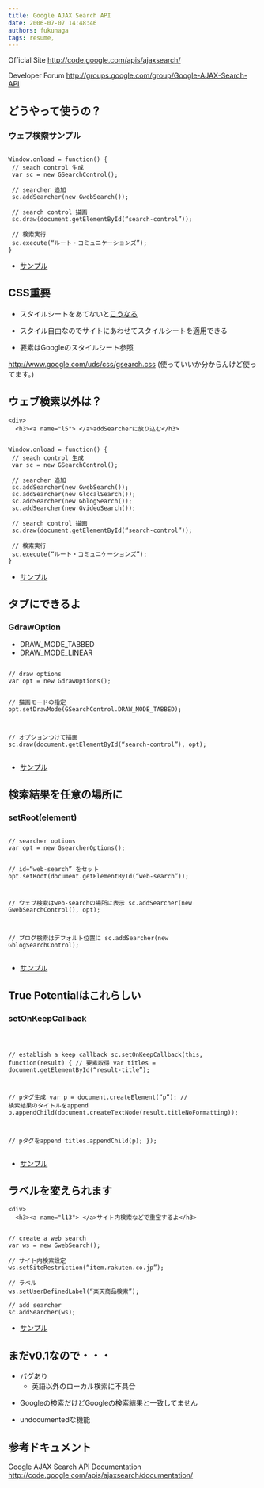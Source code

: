 ```yaml
---
title: Google AJAX Search API
date: 2006-07-07 14:48:46
authors: fukunaga
tags: resume, 
---
```

<p>Official Site
<a href="http://code.google.com/apis/ajaxsearch/">http://code.google.com/apis/ajaxsearch/</a></p>
<p>Developer Forum
<a href="http://groups.google.com/group/Google-AJAX-Search-API">http://groups.google.com/group/Google-AJAX-Search-API</a></p>
<!--more-->
<div>
  <h2><a name="l1"> </a>どうやって使うの？</h2>
  <div>
    <div>
      <h3><a name="l2"> </a>ウェブ検索サンプル</h3>

<pre><code>
Window.onload = function() {
 // seach control 生成
 var sc = new GSearchControl();

 // searcher 追加
 sc.addSearcher(new GwebSearch());

 // search control 描画
 sc.draw(document.getElementById(“search-control”));

 // 検索実行
 sc.execute(“ルート・コミュニケーションズ”);
}
</code></pre>
<ul>
<li><a href="http://map.fkoji.com/gas/helloworld.html">サンプル</a></li>
</ul>
    </div>
  </div>
</div>
<div>
  <h2><a name="l3"> </a>CSS重要</h2>

  <div>
    <div>
      <ul>
<li>スタイルシートをあてないと<a href="http://map.fkoji.com/gas/nostyle.html">こうなる</a></li>
</ul>
<ul>
<li>スタイル自由なのでサイトにあわせてスタイルシートを適用できる</li>
</ul>
<ul>
<li>要素はGoogleのスタイルシート参照</li>

</ul>
<p><a href="http://www.google.com/uds/css/gsearch.css">http://www.google.com/uds/css/gsearch.css</a>
(使っていいか分からんけど使ってます。)</p>
    </div>
  </div>
</div>
<div>
  <h2><a name="l4"> </a>ウェブ検索以外は？</h2>
  <div>

    <div>
      <h3><a name="l5"> </a>addSearcherに放り込む</h3>
<pre><code>
Window.onload = function() {
 // seach control 生成
 var sc = new GSearchControl();

 // searcher 追加
 sc.addSearcher(new GwebSearch());
 sc.addSearcher(new GlocalSearch());
 sc.addSearcher(new GblogSearch());
 sc.addSearcher(new GvideoSearch());

 // search control 描画
 sc.draw(document.getElementById(“search-control”));

 // 検索実行
 sc.execute(“ルート・コミュニケーションズ”);
}
</code></pre>
<ul>
<li><a href="http://map.fkoji.com/gas/allsearch.html">サンプル</a></li>
</ul>
    </div>
  </div>

</div>
<div>
  <h2><a name="l6"> </a>タブにできるよ</h2>
  <div>
    <div>
      <h3><a name="l7"> </a>GdrawOption</h3>
<ul>
<li>DRAW_MODE_TABBED</li>

<li>DRAW_MODE_LINEAR</li>
</ul>
<pre><code>
// draw options
var opt = new GdrawOptions();

// 描画モードの指定
opt.setDrawMode(GSearchControl.DRAW_MODE_TABBED);

// オプションつけて描画
sc.draw(document.getElementById(“search-control”), opt);
</code></pre>
<ul>
<li><a href="http://map.fkoji.com/gas/tabbed.html">サンプル</a></li>
</ul>
    </div>
  </div>
</div>
<div>
  <h2><a name="l8"> </a>検索結果を任意の場所に</h2>

  <div>
    <div>
      <h3><a name="l9"> </a>setRoot(element)</h3>
<pre><code>
// searcher options
var opt = new GsearcherOptions();

// id=“web-search” をセット
opt.setRoot(document.getElementById(“web-search”));

// ウェブ検索はweb-searchの場所に表示
sc.addSearcher(new GwebSearchControl(), opt);

// ブログ検索はデフォルト位置に
sc.addSearcher(new GblogSearchControl);
</code></pre>
<ul>
<li><a href="http://map.fkoji.com/gas/setroot.html">サンプル</a></li>
</ul>
    </div>

  </div>
</div>
<div>
  <h2><a name="l10"> </a>True Potentialはこれらしい</h2>
  <div>
    <div>
      <h3><a name="l11"> </a>setOnKeepCallback</h3>
<pre><code>

// establish a keep callback
sc.setOnKeepCallback(this, function(result) {
 // 要素取得
 var titles = document.getElementById(“result-title”);

 // pタグ生成
 var p = document.createElement(“p”);
 // 検索結果のタイトルをappend
 p.appendChild(document.createTextNode(result.titleNoFormatting));

 // pタグをappend
 titles.appendChild(p);
});
</code></pre>
<ul>
<li><a href="http://map.fkoji.com/gas/keepcallback.html">サンプル</a></li>
</ul>
    </div>
  </div>
</div>
<div>
  <h2><a name="l12"> </a>ラベルを変えられます</h2>
  <div>

    <div>
      <h3><a name="l13"> </a>サイト内検索などで重宝するよ</h3>
<pre><code>
// create a web search
var ws = new GwebSearch();

// サイト内検索設定
ws.setSiteRestriction(“item.rakuten.co.jp”);

// ラベル
ws.setUserDefinedLabel(“楽天商品検索”);

// add searcher
sc.addSearcher(ws);
</code></pre>
<ul>
<li><a href="http://map.fkoji.com/gas/siterestrict.html">サンプル</a></li>
</ul>
    </div>
  </div>

</div>
<div>
  <h2><a name="l14"> </a>まだv0.1なので・・・</h2>
  <div>
    <div>
      <ul>
<li>バグあり<ul>
<li>英語以外のローカル検索に不具合</li>
</ul></li>

</ul>
<ul>
<li>Googleの検索だけどGoogleの検索結果と一致してません</li>
</ul>
<ul>
<li>undocumentedな機能</li>
</ul>
    </div>
  </div>
</div>
<div>
  <h2><a name="l15"> </a>参考ドキュメント</h2>

  <div>
    <div>
      <p>Google AJAX Search API Documentation
<a href="http://code.google.com/apis/ajaxsearch/documentation/">http://code.google.com/apis/ajaxsearch/documentation/</a></p>
    </div>
  </div>
</div>